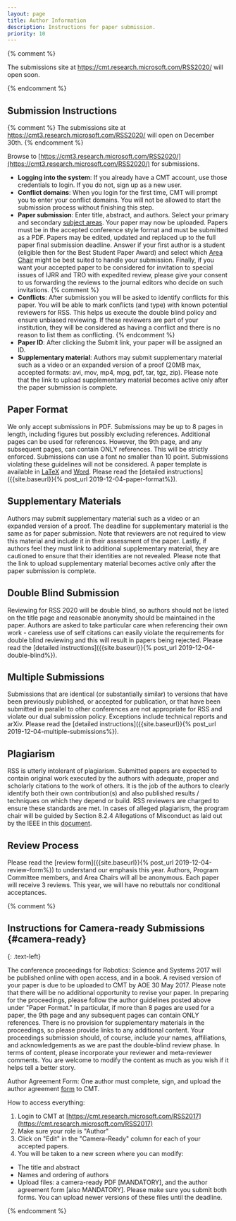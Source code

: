 ```yaml
---
layout: page
title: Author Information
description: Instructions for paper submission.
priority: 10
---
```


{% comment %}
<p class="message">
The submissions site at <a href="https://cmt.research.microsoft.com/RSS2020/"> https://cmt.research.microsoft.com/RSS2020/</a> will open soon.
</p>
{% endcomment %}

## Submission Instructions
{% comment %}
The submissions site at <a href="https://cmt3.research.microsoft.com/RSS2020/"> https://cmt3.research.microsoft.com/RSS2020/</a> will open on December 30th.
{% endcomment %}

Browse to [https://cmt3.research.microsoft.com/RSS2020/](https://cmt3.research.microsoft.com/RSS2020/) for submissions.


* **Logging into the system**: If you already have a CMT account, use those credentials to login. If you do not, sign up as a new user.
* **Conflict domains**: When you login for the first time, CMT will prompt you to enter your conflict domains. You will not be allowed to start the submission process without finishing this step.
* **Paper submission**: Enter title, abstract, and authors. Select your primary and secondary [subject areas]({{site.baseurl}}/information/cfp/#subject-areas). Your paper may now be uploaded. Papers must be in the accepted conference style format and must be submitted as a PDF. Papers may be edited, updated and replaced up to the full paper final submission deadline. Answer if your first author is a student (eligible then for the Best Student Paper Award) and select which [Area Chair]({{site.baseurl}}/committees/pc/) might be best suited to handle your submission. Finally, if you want your accepted paper to be considered for invitation to special issues of IJRR and TRO with expedited review, please give your consent to us forwarding the reviews to the journal editors who decide on such invitations.
{% comment %}
* **Conflicts**: After submission you will be asked to identify conflicts for this paper. You will be able to mark conflicts (and type) with known potential reviewers for RSS. This helps us execute the double blind policy and ensure unbiased reviewing. If these reviewers are part of your institution, they will be considered as having a conflict and there is no reason to list them as conflicting.
{% endcomment %}
* **Paper ID**: After clicking the Submit link, your paper will be assigned an ID.
* **Supplementary material**: Authors may submit supplementary material such as a video or an expanded version of a proof (20MB max, accepted formats: avi, mov, mp4, mpg, pdf, tar, tgz, zip). Please note that the link to upload supplementary material becomes active only after the paper submission is complete.


## Paper Format
We only accept submissions in PDF. Submissions may be up to 8 pages in length, including figures but possibly excluding references. Additional pages can be used for references. However, the 9th page, and any subsequent pages, can contain ONLY references. This will be strictly enforced. Submissions can use a font no smaller than 10 point. Submissions violating these guidelines will not be considered. A paper template is available in <a href="{{site.baseurl}}/docs/paper-template-latex.tar.gz">LaTeX</a> and <a href="{{site.baseurl}}/docs/paper-template-word.zip">Word</a>. Please read the [detailed instructions]({{site.baseurl}}{% post_url 2019-12-04-paper-format%}).

## Supplementary Materials
Authors may submit supplementary material such as a video or an expanded version of a proof. The deadline for supplementary material is the same as for paper submission. Note that reviewers are not required to view this material and include it in their assessment of the paper. Lastly, if authors feel they must link to additional supplementary material, they are cautioned to ensure that their identities are not revealed. Please note that the link to upload supplementary material becomes active only after the paper submission is complete.

## Double Blind Submission
Reviewing for RSS 2020 will be double blind, so authors should not be listed on the title page and reasonable anonymity should be maintained in the paper. Authors are asked to take particular care when referencing their own work - careless use of self citations can easily violate the requirements for double blind reviewing and this will result in papers being rejected. Please read the [detailed instructions]({{site.baseurl}}{% post_url 2019-12-04-double-blind%}).


## Multiple Submissions
Submissions that are identical (or substantially similar) to versions that have been previously published, or accepted for publication, or that have been submitted in parallel to other conferences are not appropriate for RSS and violate our dual submission policy. Exceptions include technical reports and arXiv. Please read the [detailed instructions]({{site.baseurl}}{% post_url 2019-12-04-multiple-submissions%}).


## Plagiarism
RSS is utterly intolerant of plagiarism. Submitted papers are expected to contain original work executed by the authors with adequate, proper and scholarly citations to the work of others. It is the job of the authors to clearly identify both their own contribution(s) and also published results / techniques on which they depend or build. RSS reviewers are charged to ensure these standards are met. In cases of alleged plagiarism, the program chair will be guided by Section 8.2.4 Allegations of Misconduct as laid out by the IEEE in this <a href="{{site.baseurl}}/docs/opsmanual.pdf">document</a>.

## Review Process
Please read the [review form]({{site.baseurl}}{% post_url 2019-12-04-review-form%}) to understand our emphasis this year.
Authors, Program Committee members, and Area Chairs will all be anonymous. Each paper will receive 3 reviews.
This year, we will have no rebuttals nor conditional acceptances.



{% comment %}

## Instructions for Camera-ready Submissions  {#camera-ready}
{: .text-left}

The conference proceedings for Robotics: Science and Systems 2017 will
be published online with open access, and in a book. A revised version
of your paper is due to be uploaded to CMT by AOE 30 May 2017. Please
note that there will be no additional opportunity to revise your
paper. In preparing for the proceedings, please follow the author
guidelines posted above under "Paper Format." In particular, if more
than 8 pages are used for a paper, the 9th page and any subsequent
pages can contain ONLY references. There is no provision for
supplementary materials in the proceedings, so please provide links to
any additional content. Your proceedings submission should, of course,
include your names, affiliations, and acknowledgements as we are past
the double-blind review phase. In terms of content, please incorporate
your reviewer and meta-reviewer comments. You are welcome to modify
the content as much as you wish if it helps tell a better story.

Author Agreement Form: One author must complete, sign, and upload the
author agreement [form](/docs/RSS2017_Author_Agreement_final.pdf) to CMT.

How to access everything:
1. Login to CMT at [https://cmt.research.microsoft.com/RSS2017](https://cmt.research.microsoft.com/RSS2017)
2. Make sure your role is "Author"
3. Click on "Edit" in the "Camera-Ready" column for each of your accepted papers.
4. You will be taken to a new screen where you can modify:
- The title and abstract
- Names and ordering of authors
- Upload files: a camera-ready PDF [MANDATORY], and the author
agreement form [also MANDATORY]. Please make sure you submit both
forms. You can upload newer versions of these files until the
deadline.

{% endcomment %}



